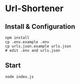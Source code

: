 # Url-Shortener

## Install & Configuration
```
npm install
cp .env.example .env
cp urls.json.example urls.json
# edit .env and urls.json
```

## Start
```
node index.js
```
